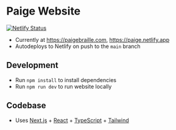 # Paige Website

[![Netlify Status](https://api.netlify.com/api/v1/badges/0a277fe1-cde2-4001-b2e5-690cec1aaf81/deploy-status)](https://app.netlify.com/sites/paige/deploys)

- Currently at https://paigebraille.com, https://paige.netlify.app
- Autodeploys to Netlify on push to the `main` branch

## Development

- Run `npm install` to install dependencies
- Run `npm run dev` to run website locally

## Codebase

- Uses [Next.js](https://nextjs.org/) + [React](https://reactjs.org) + [TypeScript](https://www.typescriptlang.org) + [Tailwind](https://tailwindcss.com)
